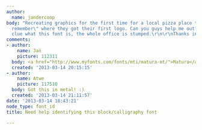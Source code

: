 ```yaml
---
author:
  name: jandercoop
body: "Recreating graphics for the first time for a local pizza place that \"can't
  remember\" where they got their first logo. Can you guys help me out? I have no
  clue what this font is, the whole office is stumped.\r\n\r\nThanks in advance! \r\n\r\n[img:sites/default/files/old-images/pizzapalace_5873.jpg]"
comments:
- author:
    name: Jan
    picture: 112311
  body: <a href="http://www.myfonts.com/fonts/mti/matura-mt/">Matura</a>.
  created: '2013-03-14 20:15:15'
- author:
    name: Atwe
    picture: 117510
  body: Got this in metal! :)
  created: '2013-03-14 21:11:57'
date: '2013-03-14 18:43:21'
node_type: font_id
title: Need help identifying this block/calligraphy font

---
```

